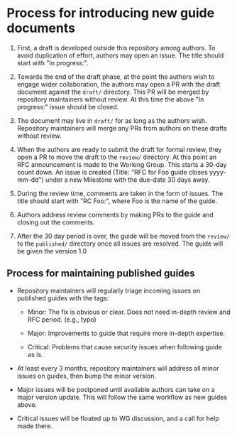 # **Process for introducing new guide documents**

1. First, a draft is developed outside this repository among authors. To avoid
   duplication of effort, authors may open an issue. The title should start
   with "In progress:".

1. Towards the end of the draft phase, at the point the authors wish to engage
   wider collaboration, the authors may open a PR with the draft document
   against the `draft/` directory. This PR will be merged by repository
   maintainers without review. At this time the above "In progress:" issue
   should be closed.

1. The document may live in `draft/` for as long as the authors
   wish. Repository maintainers will merge any PRs from authors on these drafts
   without review.

1. When the authors are ready to submit the draft for formal review, they open
   a PR to move the draft to the `review/` directory. At this point an RFC
   announcement is made to the Working Group. This starts a 30-day count
   down. An issue is created (Title: "RFC for Foo guide closes yyyy-mm-dd")
   under a new Milestone with the due-date 30 days away.

1. During the review time, comments are taken in the form of issues. The title
   should start with "RC Foo:", where Foo is the name of the guide.

1. Authors address review comments by making PRs to the guide and closing out
   the comments.

1. After the 30 day period is over, the guide will be moved from the `review/`
   to the `published/` directory once all issues are resolved. The guide will
   be given the version 1.0

## **Process for maintaining published guides**

* Repository maintainers will regularly triage incoming issues on published
  guides with the tags:

  * Minor: The fix is obvious or clear. Does not need in-depth review and RFC
    period. (e.g., typo)

  * Major: Improvements to guide that require more in-depth expertise.

  * Critical: Problems that cause security issues when following guide as is.

* At least every 3 months, repository maintainers will address all minor issues
  on guides, then bump the minor version.

* Major issues will be postponed until available authors can take on a major
  version update. This will follow the same workflow as new guides above.

* Critical issues will be floated up to WG discussion, and a call for help made
  there.
